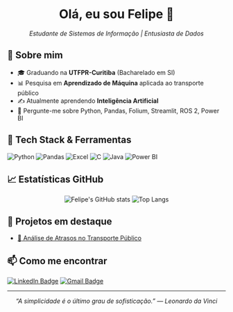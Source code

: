 <!-- Banner ou imagem pode ser adicionada aqui -->
<h1 align="center">Olá, eu sou Felipe 👋</h1>

<p align="center">
  <em>Estudante de Sistemas de Informação | Entusiasta de Dados </em>
</p>

## 🌱 Sobre mim
- 🎓 Graduando na **UTFPR-Curitiba** (Bacharelado em SI)  
- 📊 Pesquisa em **Aprendizado de Máquina** aplicada ao transporte público  
- ✍️ Atualmente aprendendo **Inteligência Artificial**  
- 💬 Pergunte-me sobre Python, Pandas, Folium, Streamlit, ROS 2, Power BI  

## 🔧 Tech Stack & Ferramentas

![Python](https://img.shields.io/badge/-Python-3776AB?style=for-the-badge&logo=python&logoColor=white)
![Pandas](https://img.shields.io/badge/-Pandas-150458?style=for-the-badge&logo=pandas)
![Excel](https://img.shields.io/badge/-Excel-217346?style=for-the-badge&logo=microsoft-excel&logoColor=white)
![C](https://img.shields.io/badge/-C-00599C?style=for-the-badge&logo=c&logoColor=white)
![Java](https://img.shields.io/badge/-Java-007396?style=for-the-badge&logo=java&logoColor=white)
![Power BI](https://img.shields.io/badge/-PowerBI-F2C811?style=for-the-badge&logo=powerbi&logoColor=black)


## 📈 Estatísticas GitHub
<p align="center">
  <img src="https://github-readme-stats.vercel.app/api?username=Feimac&show_icons=true&theme=tokyonight" alt="Felipe's GitHub stats"/>
  <img src="https://github-readme-stats.vercel.app/api/top-langs/?username=Feimac&layout=compact&theme=tokyonight" alt="Top Langs"/>
</p>

<!-- Se usar lowlighter/metrics
<img src="https://raw.githubusercontent.com/Feimac/Feimac/master/assets/metrics.svg" alt="Metrics" width="100%"> -->

## 🚀 Projetos em destaque
- [🚌 Análise de Atrasos no Transporte Público](https://github.com/Feimac/transport-delay-analysis)  


## 📫 Como me encontrar
[![LinkedIn Badge](https://img.shields.io/badge/-Felipe_Snitynski-0077B5?style=flat&logo=linkedin&logoColor=white)](https://www.linkedin.com/in/felipe-snitynski-camillo-07b09a1b1)
[![Gmail Badge](https://img.shields.io/badge/felipescamillo2018@gmail.com-D14836?style=flat&logo=gmail&logoColor=white)](mailto:felipescamillo2018@gmail.com)


---

<p align="center">
  <em>“A simplicidade é o último grau de sofisticação.” — Leonardo da Vinci</em>
</p>
